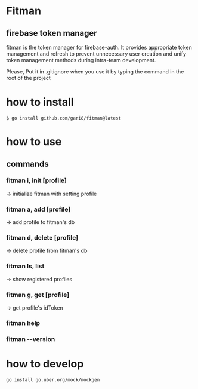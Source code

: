 # Fitman

## firebase token manager

fitman is the token manager for firebase-auth.
It provides appropriate token management and refresh to prevent unnecessary user creation and unify token management methods during intra-team development.

Please, Put it in .gitignore when you use it by typing the command in the root of the project

# how to install
```
$ go install github.com/gari8/fitman@latest
```

# how to use
## commands
### fitman i, init [profile]
-> initialize fitman with setting profile

### fitman a, add [profile]
-> add profile to fitman's db

### fitman d, delete [profile]
-> delete profile from fitman's db

### fitman ls, list
-> show registered profiles

### fitman g, get [profile]
-> get profile's idToken

### fitman help
### fitman --version

# how to develop
```bash
go install go.uber.org/mock/mockgen
```